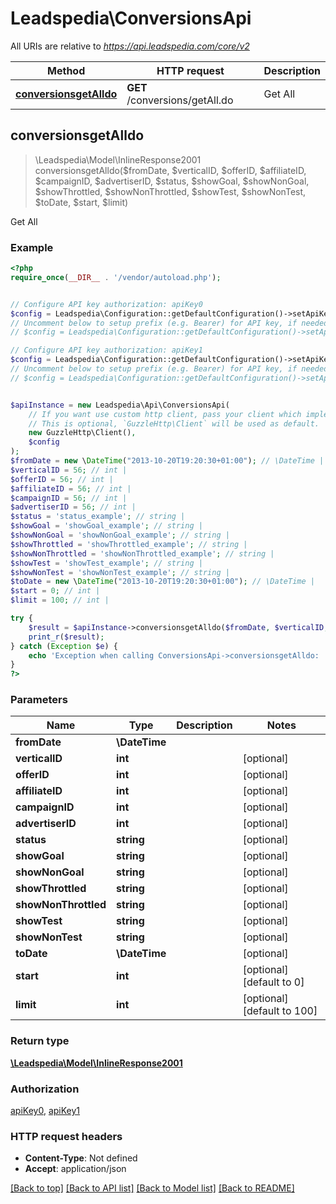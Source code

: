 # Leadspedia\ConversionsApi

All URIs are relative to *https://api.leadspedia.com/core/v2*

Method | HTTP request | Description
------------- | ------------- | -------------
[**conversionsgetAlldo**](ConversionsApi.md#conversionsgetAlldo) | **GET** /conversions/getAll.do | Get All



## conversionsgetAlldo

> \Leadspedia\Model\InlineResponse2001 conversionsgetAlldo($fromDate, $verticalID, $offerID, $affiliateID, $campaignID, $advertiserID, $status, $showGoal, $showNonGoal, $showThrottled, $showNonThrottled, $showTest, $showNonTest, $toDate, $start, $limit)

Get All

### Example

```php
<?php
require_once(__DIR__ . '/vendor/autoload.php');


// Configure API key authorization: apiKey0
$config = Leadspedia\Configuration::getDefaultConfiguration()->setApiKey('api_key', 'YOUR_API_KEY');
// Uncomment below to setup prefix (e.g. Bearer) for API key, if needed
// $config = Leadspedia\Configuration::getDefaultConfiguration()->setApiKeyPrefix('api_key', 'Bearer');

// Configure API key authorization: apiKey1
$config = Leadspedia\Configuration::getDefaultConfiguration()->setApiKey('api_secret', 'YOUR_API_KEY');
// Uncomment below to setup prefix (e.g. Bearer) for API key, if needed
// $config = Leadspedia\Configuration::getDefaultConfiguration()->setApiKeyPrefix('api_secret', 'Bearer');


$apiInstance = new Leadspedia\Api\ConversionsApi(
    // If you want use custom http client, pass your client which implements `GuzzleHttp\ClientInterface`.
    // This is optional, `GuzzleHttp\Client` will be used as default.
    new GuzzleHttp\Client(),
    $config
);
$fromDate = new \DateTime("2013-10-20T19:20:30+01:00"); // \DateTime | 
$verticalID = 56; // int | 
$offerID = 56; // int | 
$affiliateID = 56; // int | 
$campaignID = 56; // int | 
$advertiserID = 56; // int | 
$status = 'status_example'; // string | 
$showGoal = 'showGoal_example'; // string | 
$showNonGoal = 'showNonGoal_example'; // string | 
$showThrottled = 'showThrottled_example'; // string | 
$showNonThrottled = 'showNonThrottled_example'; // string | 
$showTest = 'showTest_example'; // string | 
$showNonTest = 'showNonTest_example'; // string | 
$toDate = new \DateTime("2013-10-20T19:20:30+01:00"); // \DateTime | 
$start = 0; // int | 
$limit = 100; // int | 

try {
    $result = $apiInstance->conversionsgetAlldo($fromDate, $verticalID, $offerID, $affiliateID, $campaignID, $advertiserID, $status, $showGoal, $showNonGoal, $showThrottled, $showNonThrottled, $showTest, $showNonTest, $toDate, $start, $limit);
    print_r($result);
} catch (Exception $e) {
    echo 'Exception when calling ConversionsApi->conversionsgetAlldo: ', $e->getMessage(), PHP_EOL;
}
?>
```

### Parameters


Name | Type | Description  | Notes
------------- | ------------- | ------------- | -------------
 **fromDate** | **\DateTime**|  |
 **verticalID** | **int**|  | [optional]
 **offerID** | **int**|  | [optional]
 **affiliateID** | **int**|  | [optional]
 **campaignID** | **int**|  | [optional]
 **advertiserID** | **int**|  | [optional]
 **status** | **string**|  | [optional]
 **showGoal** | **string**|  | [optional]
 **showNonGoal** | **string**|  | [optional]
 **showThrottled** | **string**|  | [optional]
 **showNonThrottled** | **string**|  | [optional]
 **showTest** | **string**|  | [optional]
 **showNonTest** | **string**|  | [optional]
 **toDate** | **\DateTime**|  | [optional]
 **start** | **int**|  | [optional] [default to 0]
 **limit** | **int**|  | [optional] [default to 100]

### Return type

[**\Leadspedia\Model\InlineResponse2001**](../Model/InlineResponse2001.md)

### Authorization

[apiKey0](../../README.md#apiKey0), [apiKey1](../../README.md#apiKey1)

### HTTP request headers

- **Content-Type**: Not defined
- **Accept**: application/json

[[Back to top]](#) [[Back to API list]](../../README.md#documentation-for-api-endpoints)
[[Back to Model list]](../../README.md#documentation-for-models)
[[Back to README]](../../README.md)

